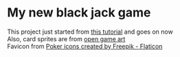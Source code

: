 # My new black jack game
This project just started from [this tutorial](https://youtu.be/bMYCWccL-3U) and goes on now <br>
Also, card sprites are from [open game art](https://opengameart.org/content/cards-set) <br>
Favicon from [Poker icons created by Freepik - Flaticon](https://www.flaticon.com/free-icon/clover_105219)